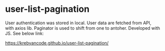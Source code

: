 # user-list-pagination

User authentication was stored in local.
User data are fetched from API, with axios lib.
Paginator is used to shift from one to antoher. Developed with JS.
See below link:

https://krebyancode.github.io/user-list-pagination/
